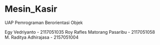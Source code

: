 # Mesin_Kasir
UAP Pemrograman Berorientasi Objek

Egy Vedriyanto - 2117051035
Roy Rafles Matorang Pasaribu - 2117051058
M. Raditya Adhirajasa - 2157051004
